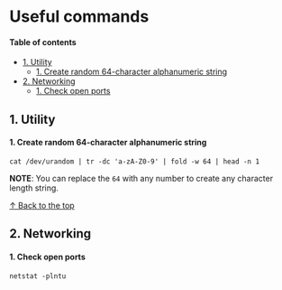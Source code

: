 # Useful commands

#### Table of contents

* [1. Utility](#1-utility)
    * [1. Create random 64-character alphanumeric string](#1-create-random-64-character-alphanumeric-string)
* [2. Networking](#2-networking)
    * [1. Check open ports](#1-check-open-ports)

## 1. Utility

#### 1. Create random 64-character alphanumeric string 
```shell script
cat /dev/urandom | tr -dc 'a-zA-Z0-9' | fold -w 64 | head -n 1
```
**NOTE**: You can replace the `64` with any number to create any character length string.

[&#8593; Back to the top](#table-of-contents)

## 2. Networking

#### 1. Check open ports
```shell script
netstat -plntu
```
